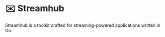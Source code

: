 # :envelope: Streamhub
Streamhub is a toolkit crafted for streaming-powered applications written in Go.
